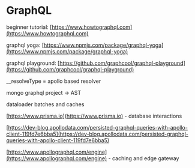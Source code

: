 # GraphQL

beginner tutorial: [https://www.howtographql.com](https://www.howtographql.com)

graphql yoga: [https://www.npmjs.com/package/graphql-yoga](https://www.npmjs.com/package/graphql-yoga)

graphql playground: [https://github.com/graphcool/graphql-playground](https://github.com/graphcool/graphql-playground)

\_\_resolveType = apollo based resolver

mongo graphql project -&gt; AST

dataloader batches and caches

[https://www.prisma.io](https://www.prisma.io) - database interactions

[https://dev-blog.apollodata.com/persisted-graphql-queries-with-apollo-client-119fd7e6bba5](https://dev-blog.apollodata.com/persisted-graphql-queries-with-apollo-client-119fd7e6bba5)

[https://www.apollographql.com/engine](https://www.apollographql.com/engine) - caching and edge gateway

